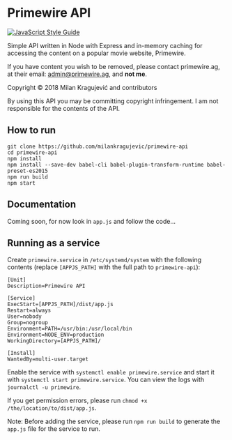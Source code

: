 # Primewire API

[![JavaScript Style Guide](https://cdn.rawgit.com/standard/standard/master/badge.svg)](https://github.com/standard/standard)

Simple API written in Node with Express and in-memory caching for accessing the content on a popular movie website, Primewire.

If you have content you wish to be removed, please contact primewire.ag, at their email: admin@primewire.ag, and **not me**.

Copyright © 2018 Milan Kragujević and contributors

By using this API you may be committing copyright infringement. I am not responsible for the contents of the API.

## How to run

```
git clone https://github.com/milankragujevic/primewire-api
cd primewire-api
npm install
npm install --save-dev babel-cli babel-plugin-transform-runtime babel-preset-es2015
npm run build
npm start
```

## Documentation

Coming soon, for now look in `app.js` and follow the code...

## Running as a service

Create `primewire.service` in `/etc/systemd/system` with the following contents (replace `[APPJS_PATH]` with the full path to `primewire-api`):

```
[Unit]
Description=Primewire API

[Service]
ExecStart=[APPJS_PATH]/dist/app.js
Restart=always
User=nobody
Group=nogroup 
Environment=PATH=/usr/bin:/usr/local/bin
Environment=NODE_ENV=production
WorkingDirectory=[APPJS_PATH]/

[Install]
WantedBy=multi-user.target
```

Enable the service with `systemctl enable primewire.service` and start it with `systemctl start primewire.service`. 
You can view the logs with `journalctl -u primewire`.

If you get permission errors, please run `chmod +x /the/location/to/dist/app.js`.

Note: Before adding the service, please run `npm run build` to generate the `app.js` file for the service to run.
